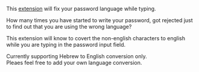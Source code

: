 This [extension](https://chrome.google.com/webstore/detail/password-language-correct/nmliapbkjijnndfpabfnplnknkennnin) will fix your password language while typing.

How many times you have started to write your password, got rejected just to find out that you are using the wrong language?

This extension will know to covert the non-english characters to english while you are typing in the password input field.

Currently supporting Hebrew to English conversion only.<br>
Pleaes feel free to add your own language conversion.
